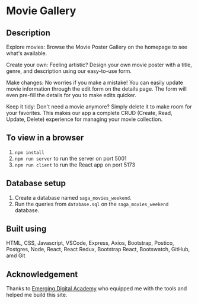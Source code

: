 # Movie Gallery

## Description
Explore movies: Browse the Movie Poster Gallery on the homepage to see what's available.

Create your own: Feeling artistic? Design your own movie poster with a title, genre, and description using our easy-to-use form.

Make changes: No worries if you make a mistake! You can easily update movie information through the edit form on the details page. The form will even pre-fill the details for you to make edits quicker.

Keep it tidy: Don't need a movie anymore? Simply delete it to make room for your favorites. This makes our app a complete CRUD (Create, Read, Update, Delete) experience for managing your movie collection.

## To view in a browser

1. `npm install`
2. `npm run server` to run the server on port 5001
3. `npm run client` to run the React app on port 5173

## Database setup

1. Create a database named `saga_movies_weekend`.
2. Run the queries from `database.sql` on the `saga_movies_weekend` database.

## Built using
HTML, CSS, Javascript, VSCode, Express, Axios, Bootstrap, Postico, Postgres, Node, React, React Redux, Bootstrap React, Bootswatch, GitHub, amd Git

## Acknowledgement

Thanks to [Emerging Digital Academy](https://emergingacademy.org/) who equipped me with the tools and helped me build this site.